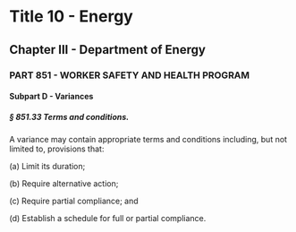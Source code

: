 
# Title 10 - Energy
## Chapter III - Department of Energy
### PART 851 - WORKER SAFETY AND HEALTH PROGRAM
#### Subpart D - Variances
##### § 851.33 Terms and conditions.

A variance may contain appropriate terms and conditions including, but not limited to, provisions that:

(a) Limit its duration;

(b) Require alternative action;

(c) Require partial compliance; and

(d) Establish a schedule for full or partial compliance.
